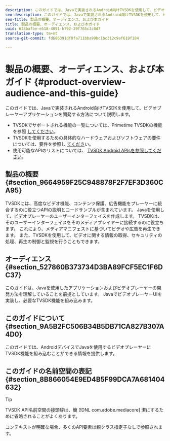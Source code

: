 ```yaml
---
description: このガイドでは、Javaで実装されるAndroid向けTVSDKを使用して、ビデオプレーヤーアプリケーションを開発する方法について説明します。
seo-description: このガイドでは、Javaで実装されるAndroid向けTVSDKを使用して、ビデオプレーヤーアプリケーションを開発する方法について説明します。
seo-title: 製品の概要、オーディエンス、および本ガイド
title: 製品の概要、オーディエンス、および本ガイド
uuid: 638bafbe-e518-4891-b792-29f765c3c0d7
translation-type: tm+mt
source-git-commit: fd686391df0fa711bba99bc1bc312c9ef619f184

---
```



# 製品の概要、オーディエンス、および本ガイド {#product-overview-audience-and-this-guide}

このガイドでは、Javaで実装されるAndroid向けTVSDKを使用して、ビデオプレーヤーアプリケーションを開発する方法について説明します。

<!--<a id="section_FC24E86A2E6442B8A3769160769BBDFA"></a>-->

* TVSDKでサポートされる機能の一覧については、Primetime TVSDKの機能を参照 [してください](../../tvsdk-2.7-for-android/overview-prod-audience-guide/c-psdk-android-2.7-overview-of-the-player.md)。
* TVSDKを使用するための具体的なハードウェアおよびソフトウェアの要件については、要件を参照し [てくださ](../../tvsdk-2.7-for-android/c-psdk-android-2.7-requirements.md)い。
* 使用可能なAPIのリストについては、 [TVSDK Android APIsを参照してください](https://help.adobe.com/en_US/primetime/api/psdk/javadoc_2.7/)。

## 製品の概要 {#section_9664959F25C948878F2F7EF3D360CA95}

TVSDKには、高度なビデオ機能、コンテンツ保護、広告機能をプレーヤーに統合するのに役立つAPIの説明とコードサンプルが含まれています。 Javaを使用して、ビデオプレーヤーのユーザーインターフェイスを作成します。 TVSDKは、そのユーザーインターフェイスをそのメディアプレイヤーに接続するのに役立ちます。 これにより、メディアマニフェストに基づいてビデオや広告を再生できます。 また、TVSDKを使用して、ビデオに関する情報の取得、セキュリティの処理、再生の制御と監視を行うこともできます。

## オーディエンス {#section_527860B373734D3BA89FCF5EC1F6DC37}

このガイドは、Javaを使用したアプリケーションおよびビデオプレーヤーの開発方法を理解していることを前提としています。 JavaでビデオプレーヤーUIを実装し、必要なTVSDK機能を組み込みます。

## このガイドについて {#section_9A5B2FC506B34B5DB71CA827B307A4D0}

このガイドでは、AndroidデバイスでJavaを使用するビデオプレーヤーにTVSDK機能を組み込むことができる情報を提供します。

## このガイドの名前空間の表記 {#section_8B866054E9ED4B5F99DCA7A681404632}

>[!TIP]
>
>TVSDK API名前空間の接頭辞は、簡 [!DNL com.adobe.mediacore] 潔にするために省略されることがよくあります。
>
>コンテキストが明確な場合、多くのAPI要素は親クラス指定子なしで参照されます。